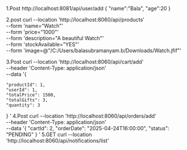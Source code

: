 1.Post http://localhost:8081/api/user/add
{
    "name":"Bala",
    "age":20
}

2.post 
curl --location 'http://localhost:8060/api/products' \
--form 'name="Watch"' \
--form 'price="1000"' \
--form 'description="A beautiful Watch"' \
--form 'stockAvailable="YES"' \
--form 'image=@"/C:/Users/balasubramanyam.b/Downloads/Watch.jfif"'

3.Post
curl --location 'http://localhost:8060/api/cart/add' \
--header 'Content-Type: application/json' \
--data '{
  
    "productId": 1,
    "userId": 1,
    "totalPrice": 1500,
    "totalGifts": 3,
    "quantity": 3
}
'
4.Post
curl --location 'http://localhost:8060/api/orders/add' \
--header 'Content-Type: application/json' \
--data '{
  "cartId": 2,
  "orderDate": "2025-04-24T16:00:00",
  "status": "PENDING"
}
'
5.GET
curl --location 'http://localhost:8060/api/notifications/list'
